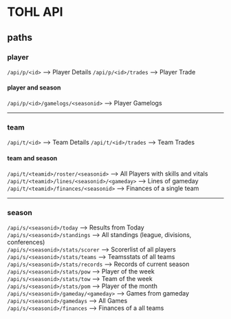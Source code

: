 # TOHL API


## paths

### player
`/api/p/<id>` --> Player Details
`/api/p/<id>/trades` --> Player Trade

#### player and season
`/api/p/<id>/gamelogs/<seasonid>` --> Player Gamelogs

------

### team
`/api/t/<id>` --> Team Details
`/api/t/<id>/trades` --> Team Trades

#### team and season
`/api/t/<teamid>/roster/<seasonid>` --> All Players with skills and vitals  
`/api/t/<teamid>/lines/<seasonid>/<gameday>` --> Lines of gameday  
`/api/t/<teamid>/finances/<seasonid>` --> Finances of a single team  

------

### season
`/api/s/<seasonid>/today` --> Results from Today  
`/api/s/<seasonid>/standings` --> All standings (league, divisions, conferences)  
`/api/s/<seasonid>/stats/scorer` --> Scorerlist of all players  
`/api/s/<seasonid>/stats/teams` --> Teamsstats of all teams  
`/api/s/<seasonid>/stats/records` --> Records of current season  
`/api/s/<seasonid>/stats/pow` --> Player of the week  
`/api/s/<seasonid>/stats/tow` --> Team of the week  
`/api/s/<seasonid>/stats/pom` --> Player of the month  
`/api/s/<seasonid>/gameday/<gameday>` --> Games from gameday  
`/api/s/<seasonid>/gamedays` --> All Games   
`/api/s/<seasonid>/finances` --> Finances of a all teams  

